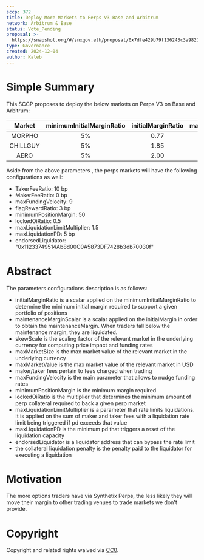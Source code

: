 ```yaml
---
sccp: 372
title: Deploy More Markets to Perps V3 Base and Arbitrum
network: Arbitrum & Base
status: Vote_Pending
proposal: >-
  https://snapshot.org/#/snxgov.eth/proposal/0x7dfe429b79f136243c3a9821508aee40fd4c708ff2ccd9faac6a3e70335b20c5
type: Governance
created: 2024-12-04
author: Kaleb
---
```


# Simple Summary

This SCCP proposes to deploy the below markets on Perps V3 on Base and Arbitrum:

| **Market** | **minimumInitialMarginRatio** | **initialMarginRatio** | **maintenanceMarginScalar** | **skewScale** | **maxMarketSize** | **maxMarketValue** |
|:----------:|:-----------------------------:|:----------------------:|:---------------------------:|:-------------:|:-----------------:|:------------------:|
|   MORPHO   |               5%              |          0.77          |             0.31            |   2,000,000   |     1,000,000     |      1,000,000     |
|  CHILLGUY  |               5%              |          1.85          |             0.32            |   16,000,000  |     6,000,000     |      3,000,000     |
|    AERO    |               5%              |          2.00          |             0.40            |   10,000,000  |     1,000,000     |      1,000,000     |


Aside from the above parameters , the perps markets will have the following configurations as well:
- TakerFeeRatio: 10 bp 
- MakerFeeRatio: 0 bp
- maxFundingVelocity: 9
- flagRewardRatio: 3 bp
- minimumPositionMargin: 50
- lockedOiRatio: 0.5 
- maxLiquidationLimitMultiplier: 1.5
- maxLiquidationPD: 5 bp
- endorsedLiquidator: "0x11233749514Ab8d00C0A5873DF7428b3db70030f"


# Abstract

The parameters configurations description is as follows:
- initialMarginRatio is a scalar applied on the minimumInitialMarginRatio to determine the minimum initial margin required to support a given portfolio of positions
- maintenanceMarginScalar is a scalar applied on the initialMargin in order to obtain the maintenanceMargin. When traders fall below the maintenance margin, they are liquidated.
- skewScale is the scaling factor of the relevant market in the underlying currency for computing price impact and funding rates
- maxMarketSize is the max market value of the relevant market in the underlying currency
- maxMarketValue is the max market value of the relevant market in USD
- maker/taker fees pertain to fees charged when trading
- maxFundingVelocity is the main parameter that allows to nudge funding rates
- minimumPositionMargin is the minimum margin required
- lockedOiRatio is the multiplier that determines the minimum amount of perp collateral required to back a given perp market
- maxLiquidationLimitMultiplier is a parameter that rate limits liquidations. It is applied on the sum of maker and taker fees with a liquidation rate limit being triggered if pd exceeds that value
- maxLiquidationPD is the minimum pd that triggers a reset of the liquidation capacity
- endorsedLiquidator is a liquidator address that can bypass the rate limit
- the collateral liquidation penalty is the penalty paid to the liquidator for executing a liquidation


# Motivation

The more options traders have via Synthetix Perps, the less likely they will move their margin to other trading venues to trade markets we don't provide. 

# Copyright
Copyright and related rights waived via [CC0](https://creativecommons.org/publicdomain/zero/1.0/).
